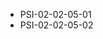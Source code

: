 <!--
    ATTENTION: This file was generated via gradle!
               Do NOT manually edit this file! Any such changes will be overwritten!
-->
* PSI-02-02-05-01
* PSI-02-02-05-02
